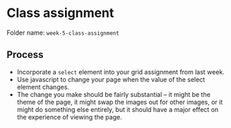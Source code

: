 # Class assignment

Folder name: `week-5-class-assignment`

## Process

* Incorporate a `select` element into your grid assignment from last week. 
* Use javascript to change your page when the value of the select element changes. 
* The change you make should be fairly substantial – it might be the theme of the page, it might swap the images out for other images, or it might do something else entirely, but it should have a major effect on the experience of viewing the page.